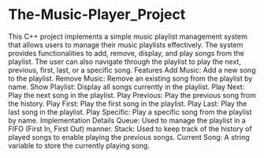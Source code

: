 # The-Music-Player_Project
This C++ project implements a simple music playlist management system that allows users to manage their music playlists effectively. The system provides functionalities to add, remove, display, and play songs from the playlist. The user can also navigate through the playlist to play the next, previous, first, last, or a specific song.
Features
Add Music: Add a new song to the playlist.
Remove Music: Remove an existing song from the playlist by name.
Show Playlist: Display all songs currently in the playlist.
Play Next: Play the next song in the playlist.
Play Previous: Play the previous song from the history.
Play First: Play the first song in the playlist.
Play Last: Play the last song in the playlist.
Play Specific: Play a specific song from the playlist by name.
Implementation Details
Queue: Used to manage the playlist in a FIFO (First In, First Out) manner.
Stack: Used to keep track of the history of played songs to enable playing the previous songs.
Current Song: A string variable to store the currently playing song.
